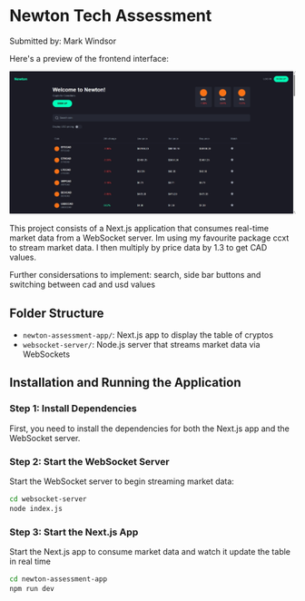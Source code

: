 # Newton Tech Assessment

Submitted by: Mark Windsor

Here's a preview of the frontend interface:

![Frontend Preview](frontend.png)

This project consists of a Next.js application that consumes real-time market data from a WebSocket server. Im using my favourite package ccxt to stream market data. I then multiply by price data by 1.3 to get CAD values.

Further considersations to implement: search, side bar buttons and switching between cad and usd values

## Folder Structure

- `newton-assessment-app/`: Next.js app to display the table of cryptos
- `websocket-server/`: Node.js server that streams market data via WebSockets


## Installation and Running the Application

### Step 1: Install Dependencies

First, you need to install the dependencies for both the Next.js app and the WebSocket server.


### Step 2: Start the WebSocket Server

Start the WebSocket server to begin streaming market data:

```bash
cd websocket-server
node index.js
```

### Step 3: Start the Next.js App

Start the Next.js app to consume market data and watch it update the table in real time

```bash
cd newton-assessment-app
npm run dev
```
